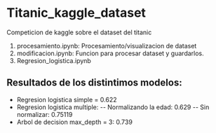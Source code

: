 # Titanic_kaggle_dataset
Competicion de kaggle sobre el dataset del titanic

1) procesamiento.ipynb: Procesamiento/visualizacion de dataset
2) modificacion.ipynb: Funcion para procesar dataset y guardarlos.
3) Regresion_logistica.ipynb

## Resultados de los distintimos modelos:
- Regresion logistica simple = 0.622
- Regresion logistica multiple:
--  Normalizando la edad: 0.629
-- Sin normalizar: 0.75119
- Arbol de decision max_depth = 3: 0.739
